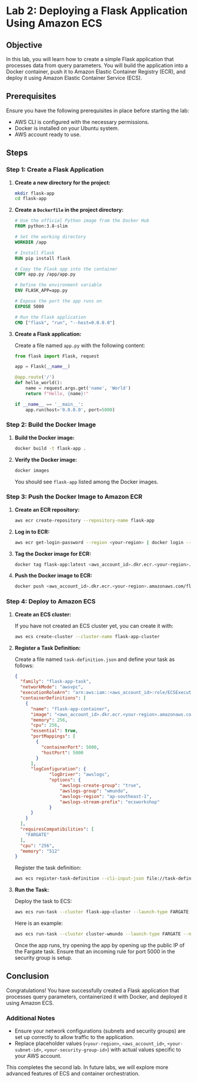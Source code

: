 # Lab 2: Deploying a Flask Application Using Amazon ECS

## Objective

In this lab, you will learn how to create a simple Flask application that processes data from query parameters. You will build the application into a Docker container, push it to Amazon Elastic Container Registry (ECR), and deploy it using Amazon Elastic Container Service (ECS).

## Prerequisites

Ensure you have the following prerequisites in place before starting the lab:

- AWS CLI is configured with the necessary permissions.
- Docker is installed on your Ubuntu system.
- AWS account ready to use.

## Steps

### Step 1: Create a Flask Application

1. **Create a new directory for the project:**

   ```bash
   mkdir flask-app
   cd flask-app
   ```

2. **Create a `Dockerfile` in the project directory:**

   ```Dockerfile
   # Use the official Python image from the Docker Hub
   FROM python:3.8-slim

   # Set the working directory
   WORKDIR /app

   # Install Flask
   RUN pip install flask

   # Copy the Flask app into the container
   COPY app.py /app/app.py

   # Define the environment variable
   ENV FLASK_APP=app.py

   # Expose the port the app runs on
   EXPOSE 5000

   # Run the Flask application
   CMD ["flask", "run", "--host=0.0.0.0"]
   ```

3. **Create a Flask application:**

   Create a file named `app.py` with the following content:

   ```python
   from flask import Flask, request

   app = Flask(__name__)

   @app.route('/')
   def hello_world():
       name = request.args.get('name', 'World')
       return f"Hello, {name}!"

   if __name__ == '__main__':
       app.run(host='0.0.0.0', port=5000)
   ```

### Step 2: Build the Docker Image

1. **Build the Docker image:**

   ```bash
   docker build -t flask-app .
   ```

2. **Verify the Docker image:**

   ```bash
   docker images
   ```

   You should see `flask-app` listed among the Docker images.

### Step 3: Push the Docker Image to Amazon ECR

1. **Create an ECR repository:**

   ```bash
   aws ecr create-repository --repository-name flask-app
   ```

2. **Log in to ECR:**

   ```bash
   aws ecr get-login-password --region <your-region> | docker login --username AWS --password-stdin <aws_account_id>.dkr.ecr.<your-region>.amazonaws.com
   ```

3. **Tag the Docker image for ECR:**

   ```bash
   docker tag flask-app:latest <aws_account_id>.dkr.ecr.<your-region>.amazonaws.com/flask-app:latest
   ```

4. **Push the Docker image to ECR:**

   ```bash
   docker push <aws_account_id>.dkr.ecr.<your-region>.amazonaws.com/flask-app:latest
   ```

### Step 4: Deploy to Amazon ECS

1. **Create an ECS cluster:**

   If you have not created an ECS cluster yet, you can create it with:

   ```bash
   aws ecs create-cluster --cluster-name flask-app-cluster
   ```

2. **Register a Task Definition:**

   Create a file named `task-definition.json` and define your task as follows:

   ```json
   {
     "family": "flask-app-task",
     "networkMode": "awsvpc",
     "executionRoleArn": "arn:aws:iam::<aws_account_id>:role/ECSExecutionRole",
     "containerDefinitions": [
       {
         "name": "flask-app-container",
         "image": "<aws_account_id>.dkr.ecr.<your-region>.amazonaws.com/flask-app:latest",
         "memory": 256,
         "cpu": 256,
         "essential": true,
         "portMappings": [
           {
             "containerPort": 5000,
             "hostPort": 5000
           }
         ],
         "logConfiguration": {
                "logDriver": "awslogs",
                "options": {
                    "awslogs-create-group": "true",
                    "awslogs-group": "wmundo",
                    "awslogs-region": "ap-southeast-1",
                    "awslogs-stream-prefix": "ecsworkshop"
                }
         }
       }
     ],
     "requiresCompatibilities": [
       "FARGATE"
     ],
     "cpu": "256",
     "memory": "512"
   }
   ```

   Register the task definition:

   ```bash
   aws ecs register-task-definition --cli-input-json file://task-definition.json
   ```

3. **Run the Task:**

   Deploy the task to ECS:

   ```bash
   aws ecs run-task --cluster flask-app-cluster --launch-type FARGATE --network-configuration "awsvpcConfiguration={subnets=[<your-subnet-id>],securityGroups=[<your-security-group-id>],assignPublicIp=ENABLED}" --task-definition flask-app-task
   ```

   Here is an example:

   ```bash
   aws ecs run-task --cluster cluster-wmundo --launch-type FARGATE --network-configuration "awsvpcConfiguration={subnets=[subnet-0ac39594c83295aa3],securityGroups=[sg-0f337d85f089a9cb0],assignPublicIp=ENABLED}" --task-definition flask-app-task
   ```

    Once the app runs, try opening the app by opening up the public IP of the Fargate task. Ensure that an incoming rule for port 5000 in the security group is setup.

## Conclusion

Congratulations! You have successfully created a Flask application that processes query parameters, containerized it with Docker, and deployed it using Amazon ECS.

### Additional Notes

- Ensure your network configurations (subnets and security groups) are set up correctly to allow traffic to the application.
- Replace placeholder values (`<your-region>`, `<aws_account_id>`, `<your-subnet-id>`, `<your-security-group-id>`) with actual values specific to your AWS account.

This completes the second lab. In future labs, we will explore more advanced features of ECS and container orchestration.